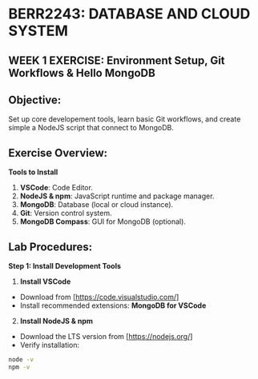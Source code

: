 # BERR2243: DATABASE AND CLOUD SYSTEM

## WEEK 1 EXERCISE: Environment Setup, Git Workflows & Hello MongoDB

## Objective: 
Set up core developement tools, learn basic Git workflows, and create simple a NodeJS script that connect to MongoDB.

## Exercise Overview:
**Tools to Install**

1. **VSCode**: Code Editor.
2. **NodeJS & npm**: JavaScript runtime and package manager.
3. **MongoDB**: Database (local or cloud instance).
4. **Git**: Version control system.
5. **MongoDB Compass**: GUI for MongoDB (optional).

## Lab Procedures:

**Step 1: Install Development Tools**

1. **Install VSCode** 
- Download from [https://code.visualstudio.com/]
- Install recommended extensions: **MongoDB for VSCode**

2. **Install NodeJS & npm**
- Download the LTS version from [https://nodejs.org/]
- Verify installation:

```sh
node -v
npm -v
